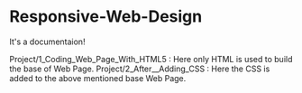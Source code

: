 # Responsive-Web-Design 
It's a documentaion!

Project/1_Coding_Web_Page_With_HTML5 : Here only HTML is used to build the base of Web Page.
Project/2_After__Adding_CSS : Here the CSS is added to the above mentioned base Web Page.

